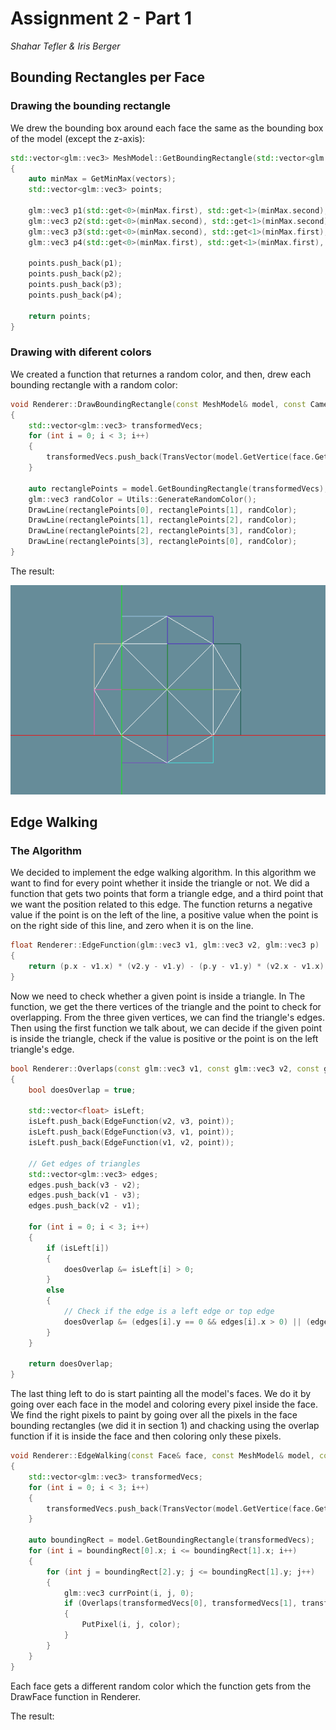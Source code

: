 # Assignment 2 - Part 1
*Shahar Tefler & Iris Berger*

## Bounding Rectangles per Face
### Drawing the bounding rectangle
We drew the bounding box around each face the same as the bounding box of the model (except the z-axis):

```cpp
std::vector<glm::vec3> MeshModel::GetBoundingRectangle(std::vector<glm::vec3> vectors) const
{
	auto minMax = GetMinMax(vectors);
	std::vector<glm::vec3> points;

	glm::vec3 p1(std::get<0>(minMax.first), std::get<1>(minMax.second), std::get<2>(minMax.first));
	glm::vec3 p2(std::get<0>(minMax.second), std::get<1>(minMax.second), std::get<2>(minMax.first));
	glm::vec3 p3(std::get<0>(minMax.second), std::get<1>(minMax.first), std::get<2>(minMax.first));
	glm::vec3 p4(std::get<0>(minMax.first), std::get<1>(minMax.first), std::get<2>(minMax.first));

	points.push_back(p1);
	points.push_back(p2);
	points.push_back(p3);
	points.push_back(p4);

	return points;
}
```

### Drawing with diferent colors
We created a function that returnes a random color, and then, drew each bounding rectangle
with a random color:

```cpp
void Renderer::DrawBoundingRectangle(const MeshModel& model, const Camera& camera, const Face& face)
{
	std::vector<glm::vec3> transformedVecs;
	for (int i = 0; i < 3; i++)
	{
		transformedVecs.push_back(TransVector(model.GetVertice(face.GetVertexIndex(i) - 1), model, camera));
	}

	auto rectanglePoints = model.GetBoundingRectangle(transformedVecs);
	glm::vec3 randColor = Utils::GenerateRandomColor();
	DrawLine(rectanglePoints[0], rectanglePoints[1], randColor);
	DrawLine(rectanglePoints[1], rectanglePoints[2], randColor);
	DrawLine(rectanglePoints[2], rectanglePoints[3], randColor);
	DrawLine(rectanglePoints[3], rectanglePoints[0], randColor);
}
```

The result:

![World Trans](part1_images/color_rectangles.gif)

## Edge Walking
### The Algorithm

We decided to implement the edge walking algorithm. 
In this algorithm we want to find for every point whether it inside the triangle or not. 
We did a function that gets two points that form a triangle edge, and a third point that we want the position related to this edge. 
The function returns a negative value if the point is on the left of the line, a positive value when the point is on the right side of this line, and zero when it is on the line.

```cpp
float Renderer::EdgeFunction(glm::vec3 v1, glm::vec3 v2, glm::vec3 p)
{
	return (p.x - v1.x) * (v2.y - v1.y) - (p.y - v1.y) * (v2.x - v1.x);
}
```

Now we need to check whether a given point is inside a triangle.
In The function, we get the there vertices of the triangle and the point to check for overlapping. From the three given vertices, we can find the triangle's edges. Then using the first function we talk about, we can decide if the given point is inside the triangle, check if the value is positive or the point is on the left triangle's edge. 

```cpp
bool Renderer::Overlaps(const glm::vec3 v1, const glm::vec3 v2, const glm::vec3 v3, const glm::vec3 point)
{
	bool doesOverlap = true;

	std::vector<float> isLeft;
	isLeft.push_back(EdgeFunction(v2, v3, point));
	isLeft.push_back(EdgeFunction(v3, v1, point));
	isLeft.push_back(EdgeFunction(v1, v2, point));

	// Get edges of triangles
	std::vector<glm::vec3> edges;
	edges.push_back(v3 - v2);
	edges.push_back(v1 - v3);
	edges.push_back(v2 - v1);

	for (int i = 0; i < 3; i++)
	{
		if (isLeft[i])
		{
			doesOverlap &= isLeft[i] > 0;
		}
		else
		{
			// Check if the edge is a left edge or top edge
			doesOverlap &= (edges[i].y == 0 && edges[i].x > 0) || (edges[i].y > 0);
		}
	}

	return doesOverlap;
}
```

The last thing left to do is start painting all the model's faces. 
We do it by going over each face in the model and coloring every pixel inside the face. 
We find the right pixels to paint by going over all the pixels in the face bounding rectangles (we did it in section 1) and chacking using the overlap function if it is inside the face and then coloring only these pixels. 

```cpp
void Renderer::EdgeWalking(const Face& face, const MeshModel& model, const Camera& camera, const glm::vec3 color)
{
	std::vector<glm::vec3> transformedVecs;
	for (int i = 0; i < 3; i++)
	{
		transformedVecs.push_back(TransVector(model.GetVertice(face.GetVertexIndex(i) - 1), model, camera));
	}

	auto boundingRect = model.GetBoundingRectangle(transformedVecs);
	for (int i = boundingRect[0].x; i <= boundingRect[1].x; i++)
	{
		for (int j = boundingRect[2].y; j <= boundingRect[1].y; j++)
		{
			glm::vec3 currPoint(i, j, 0);
			if (Overlaps(transformedVecs[0], transformedVecs[1], transformedVecs[2], currPoint))
			{
				PutPixel(i, j, color);
			}
		}
	}
}
```

Each face gets a different random color which the function gets from the DrawFace function in Renderer.

The result:
